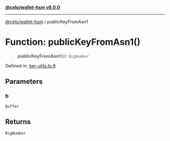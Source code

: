 [**@celo/wallet-hsm v8.0.0**](../README.md)

***

[@celo/wallet-hsm](../README.md) / publicKeyFromAsn1

# Function: publicKeyFromAsn1()

> **publicKeyFromAsn1**(`b`): `BigNumber`

Defined in: [ber-utils.ts:9](https://github.com/celo-org/developer-tooling/blob/master/packages/sdk/wallets/wallet-hsm/src/ber-utils.ts#L9)

## Parameters

### b

`Buffer`

## Returns

`BigNumber`
